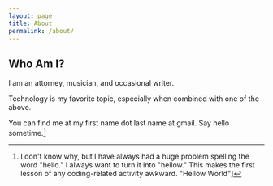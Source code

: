 ```yaml
---
layout: page
title: About
permalink: /about/
---
```


## Who Am I?
I am an attorney, musician, and occasional writer.

Technology is my favorite topic, especially when combined with one of the above.

You can find me at my first name dot last name at gmail. Say hello sometime.[^1]

[^1]:I don't know why, but I have always had a huge problem spelling the word "hello." I always want to turn it into "hellow." This makes the first lesson of any coding-related activity awkward. "Hellow World"]
